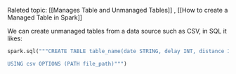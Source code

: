 Raleted topic: [[Manages Table and Unmanaged Tables]] , [[How to create a Managed Table in Spark]]

We can create unmanaged tables from a data source such as CSV, in SQL it likes:

```python
spark.sql("""CREATE TABLE table_name(date STRING, delay INT, distance INT)

USING csv OPTIONS (PATH file_path)""")
```





